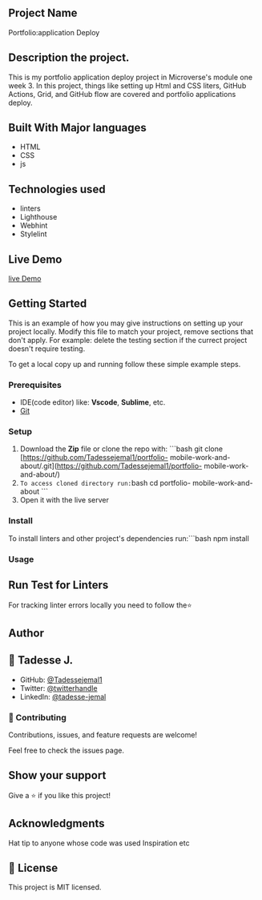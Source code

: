 ## Project Name
 Portfolio:application Deploy
## Description the project.
This is my portfolio application deploy project in Microverse's module one week 3. In this project, things like setting up Html and CSS liters, GitHub Actions, Grid, and GitHub flow are covered and portfolio applications deploy.
## Built With Major languages
  - HTML 
  - CSS 
  - js
## Technologies used
 - linters 
 - Lighthouse 
 - Webhint 
 - Stylelint 
  
## Live Demo 
[live Demo](https://tadessejemal1.github.io/portfolio-personal/)

## Getting Started

This is an example of how you may give instructions on setting up your project locally. Modify this file to match your project, remove sections that don't apply. For example: delete the testing section if the currect project doesn't require testing.

To get a local copy up and running follow these simple example steps.

### Prerequisites
 - IDE(code editor) like: **Vscode**, **Sublime**, etc.  
 - [Git](https://www.linode.com/docs/guides/how-to-install-git-on-linux-mac-and-windows/) 
### Setup
  1. Download the **Zip** file or clone the repo with: ```bash git clone [https://github.com/Tadessejemal1/portfolio-  mobile-work-and-about/.git](https://github.com/Tadessejemal1/portfolio-  mobile-work-and-about/)
  2.  ``` To access cloned directory run: ```bash cd portfolio-  mobile-work-and-about ``` 
  3. Open it with the live server 
### Install
  To install linters and other project's dependencies run:```bash npm install
### Usage
## Run Test for Linters
  For tracking linter errors locally you need to follow the⭐
## Author
## 👤 Tadesse J.

- GitHub: [@Tadessejemal1](https://github.com/Tadessejemal1)
- Twitter: [@twitterhandle](https://twitter.com/tadesse)
- LinkedIn: [@tadesse-jemal](https://linkedin.com/in/tadesse-jemal)
### 🤝 Contributing
Contributions, issues, and feature requests are welcome!

Feel free to check the issues page.

## Show your support
Give a ⭐️ if you like this project!

## Acknowledgments
Hat tip to anyone whose code was used
Inspiration
etc
## 📝 License
This project is MIT licensed.
